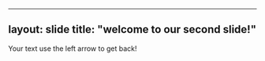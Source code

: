 ------
layout: slide
title: "welcome to our second slide!"
------
Your text 
use the left arrow to get back!
